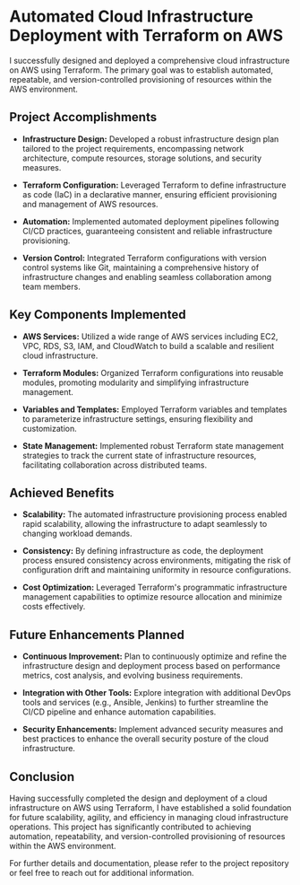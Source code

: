 # Automated Cloud Infrastructure Deployment with Terraform on AWS

I successfully designed and deployed a comprehensive cloud infrastructure on AWS using Terraform. The primary goal was to establish automated, repeatable, and version-controlled provisioning of resources within the AWS environment.

## Project Accomplishments

- **Infrastructure Design:** Developed a robust infrastructure design plan tailored to the project requirements, encompassing network architecture, compute resources, storage solutions, and security measures.

- **Terraform Configuration:** Leveraged Terraform to define infrastructure as code (IaC) in a declarative manner, ensuring efficient provisioning and management of AWS resources.

- **Automation:** Implemented automated deployment pipelines following CI/CD practices, guaranteeing consistent and reliable infrastructure provisioning.

- **Version Control:** Integrated Terraform configurations with version control systems like Git, maintaining a comprehensive history of infrastructure changes and enabling seamless collaboration among team members.

## Key Components Implemented

- **AWS Services:** Utilized a wide range of AWS services including EC2, VPC, RDS, S3, IAM, and CloudWatch to build a scalable and resilient cloud infrastructure.

- **Terraform Modules:** Organized Terraform configurations into reusable modules, promoting modularity and simplifying infrastructure management.

- **Variables and Templates:** Employed Terraform variables and templates to parameterize infrastructure settings, ensuring flexibility and customization.

- **State Management:** Implemented robust Terraform state management strategies to track the current state of infrastructure resources, facilitating collaboration across distributed teams.

## Achieved Benefits

- **Scalability:** The automated infrastructure provisioning process enabled rapid scalability, allowing the infrastructure to adapt seamlessly to changing workload demands.

- **Consistency:** By defining infrastructure as code, the deployment process ensured consistency across environments, mitigating the risk of configuration drift and maintaining uniformity in resource configurations.

- **Cost Optimization:** Leveraged Terraform's programmatic infrastructure management capabilities to optimize resource allocation and minimize costs effectively.

## Future Enhancements Planned

- **Continuous Improvement:** Plan to continuously optimize and refine the infrastructure design and deployment process based on performance metrics, cost analysis, and evolving business requirements.

- **Integration with Other Tools:** Explore integration with additional DevOps tools and services (e.g., Ansible, Jenkins) to further streamline the CI/CD pipeline and enhance automation capabilities.

- **Security Enhancements:** Implement advanced security measures and best practices to enhance the overall security posture of the cloud infrastructure.

## Conclusion

Having successfully completed the design and deployment of a cloud infrastructure on AWS using Terraform, I have established a solid foundation for future scalability, agility, and efficiency in managing cloud infrastructure operations. This project has significantly contributed to achieving automation, repeatability, and version-controlled provisioning of resources within the AWS environment.

For further details and documentation, please refer to the project repository or feel free to reach out for additional information.
